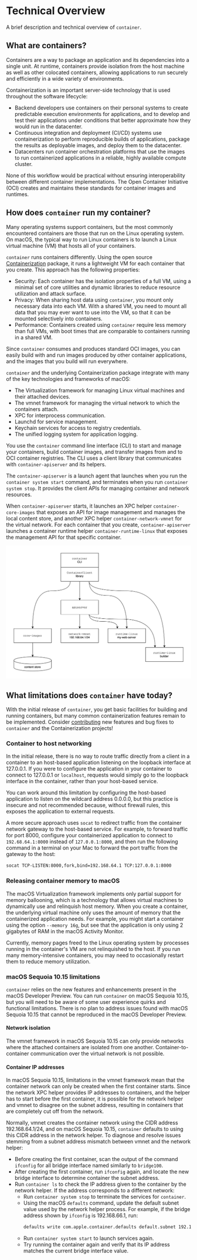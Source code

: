 # Technical Overview

A brief description and technical overview of `container`.

## What are containers?

Containers are a way to package an application and its dependencies into a single unit.  At runtime, containers provide isolation from the host machine as well as other colocated containers, allowing applications to run securely and efficiently in a wide variety of environments.

Containerization is an important server-side technology that is used throughout the software lifecycle:

- Backend developers use containers on their personal systems to create predictable execution environments for applications, and to develop and test their applications under conditions that better approximate how they would run in the datacenter.
- Continuous integration and deployment (CI/CD) systems use containerization to perform reproducible builds of applications, package the results as deployable images, and deploy them to the datacenter.
- Datacenters run container orchestration platforms that use the images to run containerized applications in a reliable, highly available compute cluster.

None of this workflow would be practical without ensuring interoperability between different container implementations. The Open Container Initiative (OCI) creates and maintains these standards for container images and runtimes.

## How does `container` run my container?

Many operating systems support containers, but the most commonly encountered containers are those that run on the Linux operating system. On macOS, the typical way to run Linux containers is to launch a Linux virtual machine (VM) that hosts all of your containers.

`container` runs containers differently. Using the open source [Containerization](https://github.com/apple/containerization) package, it runs a lightweight VM for each container that you create. This approach has the following properties:

- Security: Each container has the isolation properties of a full VM, using a minimal set of core utilities and dynamic libraries to reduce resource utilization and attack surface.
- Privacy: When sharing host data using `container`, you mount only necessary data into each VM. With a shared VM, you need to mount all data that you may ever want to use into the VM, so that it can be mounted selectively into containers.
- Performance: Containers created using `container` require less memory than full VMs, with boot times that are comparable to containers running in a shared VM.

Since `container` consumes and produces standard OCI images, you can easily build with and run images produced by other container applications, and the images that you build will run everywhere.

`container` and the underlying Containerization package integrate with many of the key technologies and frameworks of macOS:

- The Virtualization framework for managing Linux virtual machines and their attached devices.
- The vmnet framework for managing the virtual network to which the containers attach.
- XPC for interprocess communication.
- Launchd for service management.
- Keychain services for access to registry credentials.
- The unified logging system for application logging.

You use the `container` command line interface (CLI) to start and manage your containers, build container images, and transfer images from and to OCI container registries. The CLI uses a client library that communicates with `container-apiserver` and its helpers.

The `container-apiserver` is a launch agent that launches when you run the `container system start` command, and terminates when you run `container system stop`. It provides the client APIs for managing container and network resources.

When `container-apiserver` starts, it launches an XPC helper `container-core-images` that exposes an API for image management and manages the local content store, and another XPC helper `container-network-vmnet` for the virtual network. For each container that you create, `container-apiserver` launches a container runtime helper `container-runtime-linux` that exposes the management API for that specific container.

![diagram showing `container` functional organization](/docs/assets/functional-model-light.svg)

## What limitations does `container` have today?

With the initial release of `container`, you get basic facilities for building and running containers, but many common containerization features remain to be implemented. Consider [contributing](/CONTRIBUTING.md) new features and bug fixes to `container` and the Containerization projects!

### Container to host networking

In the initial release, there is no way to route traffic directly from a client in a container to an host-based application listening on the loopback interface at 127.0.0.1. If you were to configure the application in your container to connect to 127.0.0.1 or `localhost`, requests would simply go to the loopback interface in the container, rather than your host-based service.

You can work around this limitation by configuring the host-based application to listen on the wildcard address 0.0.0.0, but this practice is insecure and not recommended because, without firewall rules, this exposes the application to external requests.

A more secure approach uses `socat` to redirect traffic from the container network gateway to the host-based service. For example, to forward traffic for port 8000, configure your containerized application to connect to `192.68.64.1:8000` instead of `127.0.0.1:8000`, and then run the following command in a terminal on your Mac to forward the port traffic from the gateway to the host:

```bash
socat TCP-LISTEN:8000,fork,bind=192.168.64.1 TCP:127.0.0.1:8000
```

### Releasing container memory to macOS

The macOS Virtualization framework implements only partial support for memory ballooning, which is a technology that allows virtual machines to dynamically use and relinquish host memory. When you create a container, the underlying virtual machine only uses the amount of memory that the containerized application needs. For example, you might start a container using the option `--memory 16g`, but see that the application is only using 2 gigabytes of RAM in the macOS Activity Monitor.

Currently, memory pages freed to the Linux operating system by processes running in the container's VM are not relinquished to the host. If you run many memory-intensive containers, you may need to occasionally restart them to reduce memory utilization.

### macOS Sequoia 10.15 limitations

`container` relies on the new features and enhancements present in the macOS Developer Preview. You can run `container` on macOS Sequoia 10.15, but you will need to be aware of some user experience quirks and functional limitations. There is no plan to address issues found with macOS Sequoia 10.15 that cannot be reproduced in the macOS Developer Preview.

#### Network isolation

The vmnet framework in macOS Sequoia 10.15 can only provide networks where the attached containers are isolated from one another. Container-to-container communication over the virtual network is not possible.

#### Container IP addresses

In macOS Sequoia 10.15, limitations in the vmnet framework mean that the container network can only be created when the first container starts. Since the network XPC helper provides IP addresses to containers, and the helper has to start before the first container, it is possible for the network helper and vmnet to disagree on the subnet address, resulting in containers that are completely cut off from the network.

Normally, vmnet creates the container network using the CIDR address 192.168.64.1/24, and on macOS Sequoia 10.15, `container` defaults to using this CIDR address in the network helper. To diagnose and resolve issues stemming from a subnet address mismatch between vmnet and the network helper:

- Before creating the first container, scan the output of the command `ifconfig` for all bridge interface named similarly to `bridge100`.
- After creating the first container, run `ifconfig` again, and locate the new bridge interface to determine container the subnet address.
- Run `container ls` to check the IP address given to the container by the network helper. If the address corresponds to a different network:
  - Run `container system stop` to terminate the services for `container`.
  - Using the macOS `defaults` command, update the default subnet value used by the network helper process. For example, if the bridge address shown by `ifconfig` is 192.168.66.1, run:
    ```bash
    defaults write com.apple.container.defaults default.subnet 192.168.66.1/24
    ```
  - Run `container system start` to launch services again.
  - Try running the container again and verify that its IP address matches the current bridge interface value.